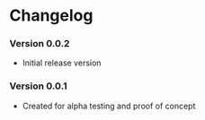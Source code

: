 # Changelog
### Version 0.0.2
* Initial release version
### Version 0.0.1
* Created for alpha testing and proof of concept
